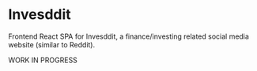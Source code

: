 # Invesddit

Frontend React SPA for Invesddit, a finance/investing related social media website (similar to Reddit).

WORK IN PROGRESS
